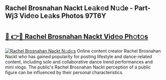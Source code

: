 ## Rachel Brosnahan Nackt Le𝚊k𝚎d N𝚞𝚍e - Part-Wj3 Vid𝚎o Le𝚊ks Photos 97T6Y

# <h2><a href="http://fb0za8.evod.top/?m=Rachel+Brosnahan+Nackt">🔗 👉🔴 Rachel Brosnahan Nackt Vid𝚎o Ph𝚘t𝚘s</a></h2>

[![Rachel Brosnahan Nackt N𝚞d𝚎s](https://i.imgur.com/8V9OHl7.gif)](http://fb0za8.evod.top/?m=Rachel+Brosnahan+Nackt)
Online content creator Rachel Brosnahan Nackt who has gained popularity for posting lifestyle and dance-related content, including solo and collaborative dance trend performances and mini vlogs. The public's Rachel Brosnahan Nackt perception of a public figure can be influenced by their personal characteristics. 
